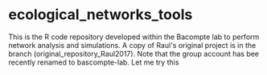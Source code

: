 # ecological_networks_tools
This is the R code repository developed within the Bacompte lab to perform network analysis and simulations. 
A copy of Raul's  original project is in the branch (original_repository_Raul2017). Note that the group account has bee recently renamed to bascompte-lab. 
Let me try this 
